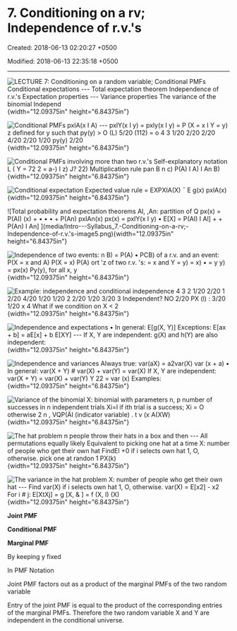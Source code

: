 # 7. Conditioning on a rv; Independence of r.v.'s

Created: 2018-06-13 02:20:27 +0500

Modified: 2018-06-13 22:35:18 +0500

---

![LECTURE 7: Conditioning on a random variable; Conditional PMFs Conditional expectations --- Total expectation theorem Independence of r.v.'s Expectation properties --- Variance properties The variance of the binomial Independ ](media/Intro---Syllabus_7.-Conditioning-on-a-rv;-Independence-of-r.v.'s-image1.png){width="12.09375in" height="6.84375in"}

![Conditional PMFs pxlA(x I A) --- pxlY(x I y) = pxly(x I y) = P (X = x I Y = y) z defined for y such that py(y) > O (L) 5/20 (112) = o 4 3 1/20 2/20 2/20 4/20 2/20 1/20 py(y) 2/20 ](media/Intro---Syllabus_7.-Conditioning-on-a-rv;-Independence-of-r.v.'s-image2.png){width="12.09375in" height="6.84375in"}

![Conditional PMFs involving more than two r.v.'s Self-explanatory notation L ( Y = 72 2 = a-) I z) J? 22) Multiplication rule pan B n c) P(A) I A) I An B) ](media/Intro---Syllabus_7.-Conditioning-on-a-rv;-Independence-of-r.v.'s-image3.png){width="12.09375in" height="6.84375in"}

![Conditional expectation Expected value rule = EXPXIA(X) ¯ E g(x) pxlA(x) ](media/Intro---Syllabus_7.-Conditioning-on-a-rv;-Independence-of-r.v.'s-image4.png){width="12.09375in" height="6.84375in"}

![Total probability and expectation theorems Al, ,An: partition of Q px(x) = P(AI) (x) + • • • + P(An) pxIAn(x) px(x) = pxIY(x I y) • E[X] = P(AI) I Al] + + P(An) I An] ](media/Intro---Syllabus_7.-Conditioning-on-a-rv;-Independence-of-r.v.'s-image5.png){width="12.09375in" height="6.84375in"}

![Independence of two events: n B) = P(A) • PCB) of a r.v. and an event: P(X = x and A) P(X = x) P(A) ort 'z of two r.v. 's: = x and Y = y) = x) • = y y) = px(x) Py(y), for all x, y ](media/Intro---Syllabus_7.-Conditioning-on-a-rv;-Independence-of-r.v.'s-image6.png){width="12.09375in" height="6.84375in"}

![Example: independence and conditional independence 4 3 2 1/20 2/20 1 2/20 4/20 1/20 1/20 2 2/20 1/20 3/20 3 Independent? NO 2/20 PX (l) : 3/20 1/20 x 4 What if we condition on X < 2 ](media/Intro---Syllabus_7.-Conditioning-on-a-rv;-Independence-of-r.v.'s-image7.png){width="12.09375in" height="6.84375in"}

![Independence and expectations • In general: E[g(X, Y)] Exceptions: E[ax + b] = aE[x] + b E[XY] --- If X, Y are independent: g(X) and h(Y) are also independent: ](media/Intro---Syllabus_7.-Conditioning-on-a-rv;-Independence-of-r.v.'s-image8.png){width="12.09375in" height="6.84375in"}

![Independence and variances Always true: var(aX) = a2var(X) var (x + a) • In general: var(X + Y) # var(X) + var(Y) = var(X) If X, Y are independent: var(X + Y) = var(X) + var(Y) Y 22 = var (x) Examples: ](media/Intro---Syllabus_7.-Conditioning-on-a-rv;-Independence-of-r.v.'s-image9.png){width="12.09375in" height="6.84375in"}

![Variance of the binomial X: binomial with parameters n, p number of successes in n independent trials Xi=l if ith trial is a success; Xi = O otherwise 2 n , VQP(ÄI (indicator variable) . t v (x A(XW) ](media/Intro---Syllabus_7.-Conditioning-on-a-rv;-Independence-of-r.v.'s-image10.png){width="12.09375in" height="6.84375in"}

![The hat problem n people throw their hats in a box and then --- All permutations equally likely Equivalent to picking one hat at a time X: number of people who get their own hat FindEl +0 if i selects own hat 1, O, otherwise. pick one at randon 1 PX(k) ](media/Intro---Syllabus_7.-Conditioning-on-a-rv;-Independence-of-r.v.'s-image11.png){width="12.09375in" height="6.84375in"}

![The variance in the hat problem X: number of people who get their own hat --- Find var(X) if i selects own hat 1, O, otherwise. var(X) = E[x2] - x2 For i # j: E[XtXj] = g [X, & ] = f (X, l) (X) ](media/Intro---Syllabus_7.-Conditioning-on-a-rv;-Independence-of-r.v.'s-image12.png){width="12.09375in" height="6.84375in"}

**Joint PMF**



**Conditional PMF**

**Marginal PMF**

By keeping y fixed



In PMF Notation



Joint PMF factors out as a product of the marginal PMFs of the two random variable



Entry of the joint PMF is equal to the product of the corresponding entries of the marginal PMFs. Therefore the two random variable X and Y are independent in the conditional universe.












